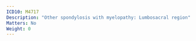 ```yaml
---
ICD10: M4717
Description: "Other spondylosis with myelopathy: Lumbosacral region"
Matters: No
Weight: 0
---
```


